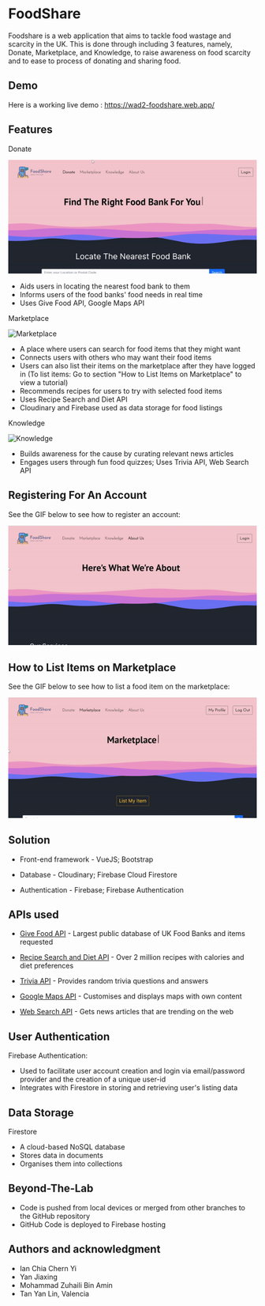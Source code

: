 # FoodShare

Foodshare is a web application that aims to tackle food wastage and scarcity in the UK. This is done through including 3 features, namely, Donate, Marketplace, and Knowledge, to raise awareness on food scarcity and to ease to process of donating and sharing food.

## Demo

Here is a working live demo : https://wad2-foodshare.web.app/


## Features

Donate

![Donate](donate.gif)
- Aids users in locating the nearest food bank to them
- Informs users of the food banks' food needs in real time
- Uses Give Food API, Google Maps API

Marketplace

![Marketplace](marketplace.gif)

- A place where users can search for food items that they might want
- Connects users with others who may want their food items
- Users can also list their items on the marketplace after they have logged in (To list items: Go to section "How to List Items on Marketplace" to view a tutorial)
- Recommends recipes for users to try with selected food items
- Uses Recipe Search and Diet API
- Cloudinary and Firebase used as data storage for food listings

Knowledge

![Knowledge](knowledge.gif)
- Builds awareness for the cause by curating relevant news articles
- Engages users through fun food quizzes; Uses Trivia API, Web Search API

## Registering For An Account

See the GIF below to see how to register an account:

![Register](register.gif)

## How to List Items on Marketplace

See the GIF below to see how to list a food item on the marketplace:

![ListFood](listfood.gif)

## Solution

- Front-end framework - VueJS; Bootstrap

- Database - Cloudinary; Firebase Cloud Firestore

- Authentication - Firebase; Firebase Authentication

## APIs used
- [Give Food API](https://www.givefood.org.uk) - Largest public database of UK Food Banks and items requested

- [Recipe Search and Diet API](https://rapidapi.com/) - Over 2 million recipes with calories and diet preferences

- [Trivia API](https://api-ninjas.com) - Provides random trivia questions and answers 

- [Google Maps API](https://maps.googleapis.com/) - Customises and displays maps with own content

- [Web Search API](https://rapidapi.com/) - Gets news articles that are trending on the web

## User Authentication
Firebase Authentication:
- Used to facilitate user account creation and login via email/password provider and the creation of a unique user-id
- Integrates with Firestore in storing and retrieving user's listing data

## Data Storage
Firestore
- A cloud-based NoSQL database
- Stores data in documents
- Organises them into collections

## Beyond-The-Lab
- Code is pushed from local devices or merged from other branches to the GitHub repository
- GitHub Code is deployed to Firebase hosting

## Authors and acknowledgment

- Ian Chia Chern Yi
- Yan Jiaxing
- Mohammad Zuhaili Bin Amin
- Tan Yan Lin, Valencia
